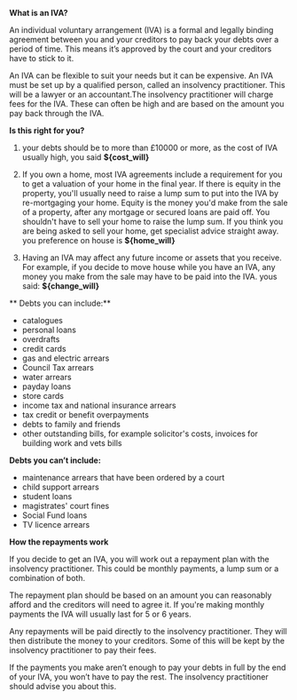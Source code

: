 **What is an IVA?**

  An individual voluntary arrangement (IVA) is a formal and legally binding agreement between you and your creditors to pay back your debts over a period of time. This means it’s approved by the court and your creditors have to stick to it.
  
  An IVA can be flexible to suit your needs but it can be expensive. An IVA must be set up by a qualified person, called an insolvency practitioner. This will be a lawyer or an accountant.The insolvency practitioner will charge fees for the IVA. These can often be high and are based on the amount you pay back through the IVA. 
  
  **Is this right for you?**
  
  1. your debts should be to more than £10000 or more, as the cost of IVA usually high, you said **${cost_will}**
  
  2. If you own a home, most IVA agreements include a requirement for you to get a valuation of your home in the final year. If there is equity in the property, you'll usually need to raise a lump sum to put into the IVA by re-mortgaging your home. Equity is the money you'd make from the sale of a property, after any mortgage or secured loans are paid off. You shouldn't have to sell your home to raise the lump sum. If you think you are being asked to sell your home, get specialist advice straight away. you preference on house is **${home_will}**
  
  3. Having an IVA may affect any future income or assets that you receive. For example, if you decide to move house while you have an IVA, any money you make from the sale may have to be paid into the IVA. yous said: **${change_will}**
  
** Debts you can include:**

- catalogues
- personal loans
- overdrafts
- credit cards
- gas and electric arrears
- Council Tax arrears
- water arrears
- payday loans
- store cards
- income tax and national insurance arrears
- tax credit or benefit overpayments
- debts to family and friends
- other outstanding bills, for example solicitor's costs, invoices for building work and vets bills

**Debts you can’t include:**

 - maintenance arrears that have been ordered by a court
 - child support arrears
 - student loans
 - magistrates' court fines
 - Social Fund loans
 - TV licence arrears

**How the repayments work**

If you decide to get an IVA, you will work out a repayment plan with the insolvency practitioner. This could be monthly payments, a lump sum or a combination of both.

The repayment plan should be based on an amount you can reasonably afford and the creditors will need to agree it. If you're making monthly payments the IVA will usually last for 5 or 6 years.

Any repayments will be paid directly to the insolvency practitioner. They will then distribute the money to your creditors. Some of this will be kept by the insolvency practitioner to pay their fees.

If the payments you make aren’t enough to pay your debts in full by the end of your IVA, you won’t have to pay the rest. The insolvency practitioner should advise you about this.
  

